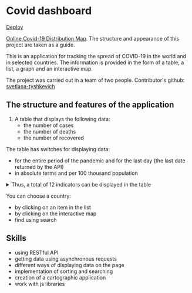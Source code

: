 # Covid dashboard

[Deploy](https://johnneon-covid-dashboard.netlify.app/)

[Online Covid-19 Distribution Map](https://coronavirus.jhu.edu/map.html). The structure and appearance of this project are taken as a guide.

This is an application for tracking the spread of COVID-19 in the world and in selected countries. The information is provided in the form of a table, a list, a graph and an interactive map.

The project was carried out in a team of two people.
Contributor's github: [svetlana-tyshkevich](https://github.com/svetlana-tyshkevich)

## The structure and features of the application

1. A table that displays the following data:
     - the number of cases
     - the number of deaths
     - the number of recovered

  The table has switches for displaying data:
   - for the entire period of the pandemic and for the last day (the last date returned by the API)
   - in absolute terms and per 100 thousand population

  <details>
    <summary> Thus, a total of 12 indicators can be displayed in the table </summary>

  1. total number of cases
  2. total number of deaths
  3. the total number of recovered
  4. number of cases in the last day
  5. number of deaths in the last day
  6. the number of people who recovered in the last day
  7. the total number of cases of the disease per 100 thousand population
  8. total number of deaths per 100 thousand population
  9. the total number of recovered per 100 thousand population
  10. the number of cases of the disease in the last day per 100 thousand population
  11. the number of deaths in the last day per 100 thousand population
  12. the number of people who recovered in the last day per 100 thousand population
  </details>

  You can choose a country:
   - by clicking on an item in the list
   - by clicking on the interactive map
   - find using search

## Skills

- using RESTful API
- getting data using asynchronous requests
- different ways of displaying data on the page
- implementation of sorting and searching
- creation of a cartographic application
- work with js libraries